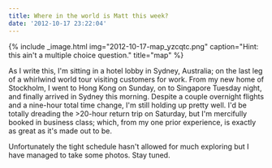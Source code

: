 ```yaml
---
title: Where in the world is Matt this week?
date: '2012-10-17 23:22:04'
---
```



{% include _image.html img="2012-10-17-map_yzcqtc.png" caption="Hint: this ain't a multiple choice question." title="map"  %}

As I write this, I'm sitting in a hotel lobby in Sydney, Australia; on the last leg of a whirlwind world tour visiting customers for work. From my new home of Stockholm, I went to Hong Kong on Sunday, on to Singapore Tuesday night, and finally arrived in Sydney this morning. Despite a couple overnight flights and a nine-hour total time change, I'm still holding up pretty well. I'd be totally dreading the >20-hour return trip on Saturday, but I'm mercifully booked in business class; which, from my one prior experience, is exactly as great as it's made out to be.

Unfortunately the tight schedule hasn't allowed for much exploring but I have managed to take some photos. Stay tuned.


